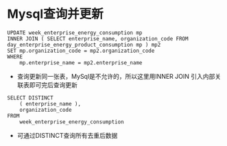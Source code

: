 # Mysql查询并更新
```
UPDATE week_enterprise_energy_consumption mp
INNER JOIN ( SELECT enterprise_name, organization_code FROM day_enterprise_energy_product_consumption mp ) mp2 
SET mp.organization_code = mp2.organization_code 
WHERE
	mp.enterprise_name = mp2.enterprise_name
```

* 查询更新同一张表，MySql是不允许的，所以这里用INNER JOIN 引入内部关联表即可完后查询更新


```
SELECT DISTINCT
	( enterprise_name ),
	organization_code 
FROM
	week_enterprise_energy_consumption
```

* 可通过DISTINCT查询所有去重后数据
